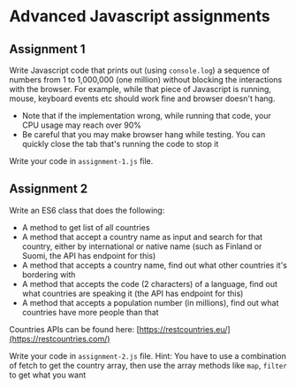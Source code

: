 # Advanced Javascript assignments

## Assignment 1

Write Javascript code that prints out (using `console.log`) a sequence of numbers from 1 to 1,000,000 (one million) without blocking the interactions with the browser. For example, while that piece of Javascript is running, mouse, keyboard events etc should work fine and browser doesn't hang.

- Note that if the implementation wrong, while running that code, your CPU usage may reach over 90%
- Be careful that you may make browser hang while testing. You can quickly close the tab that's running the code to stop it

Write your code in `assignment-1.js` file.

## Assignment 2

Write an ES6 class that does the following:

- A method to get list of all countries
- A method that accept a country name as input and search for that country, either by international or native name (such as Finland or Suomi, the API has endpoint for this)
- A method that accepts a country name, find out what other countries it's bordering with
- A method that accepts the code (2 characters) of a language, find out what countries are speaking it (the API has endpoint for this)
- A method that accepts a population number (in millions), find out what countries have more people than that

Countries APIs can be found here: [https://restcountries.eu/](https://restcountries.com/)

Write your code in `assignment-2.js` file.
Hint: You have to use a combination of fetch to get the country array, then use the array methods like `map`, `filter` to get what you want
